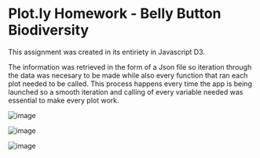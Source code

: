 # Plot.ly Homework - Belly Button Biodiversity

This assignment was created in its entiriety in Javascript D3.

The information was retrieved in the form of a Json file so iteration through the data was necesary to be made while also every function that ran each plot needed to be called. This process happens every time the app is being launched so a smooth iteration and calling of every variable needed was essential to make every plot work.

![image](https://user-images.githubusercontent.com/73721626/123878981-b7675b00-d905-11eb-83a7-5f3259f1f179.png)

![image](https://user-images.githubusercontent.com/73721626/123878953-aae30280-d905-11eb-8e91-451418391d52.png)

![image](https://user-images.githubusercontent.com/73721626/123878890-90108e00-d905-11eb-97e9-d5963b6a3f8c.png)
